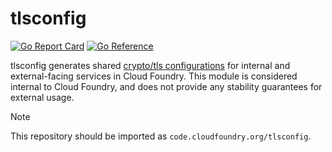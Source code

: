 # tlsconfig
[![Go Report Card](https://goreportcard.com/badge/code.cloudfoundry.org/tlsconfig)](https://goreportcard.com/report/code.cloudfoundry.org/tlsconfig)
[![Go Reference](https://pkg.go.dev/badge/code.cloudfoundry.org/tlsconfig.svg)](https://pkg.go.dev/code.cloudfoundry.org/tlsconfig)

tlsconfig generates shared [crypto/tls configurations](https://pkg.go.dev/crypto/tls#Config) for internal and external-facing services in Cloud Foundry. This module is considered internal to Cloud Foundry, and does not provide any stability guarantees for external usage.

> [!NOTE]
>
> This repository should be imported as `code.cloudfoundry.org/tlsconfig`.

